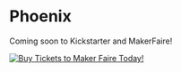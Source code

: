 Phoenix
=======

Coming soon to Kickstarter and MakerFaire!

[![Buy Tickets to Maker Faire Today!](http://makerfaire.files.wordpress.com/2013/07/mf13_ny_ad_300x300.gif)](http://makerfaire.com)
